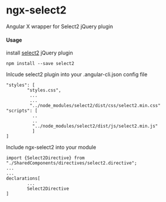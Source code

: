 # ngx-select2
Angular X wrapper for Select2 jQuery plugin

#### Usage
install [select2](https://select2.org/) jQuery plugin
```
npm install --save select2
```

Inlcude select2 plugin into your .angular-cli.json config file
```
"styles": [
        "styles.css",
         ...
         ...
         "../node_modules/select2/dist/css/select2.min.css"
"scripts": [
          ..
          ..
          "../node_modules/select2/dist/js/select2.min.js"
          ]
]
```
Include ngx-select2 into your module
```
import {Select2Directive} from "./SharedComponents/directives/select2.directive";
...
...
declarations[
        ...
        Select2Directive
]
```
